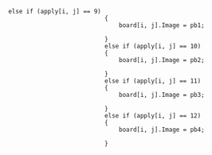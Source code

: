       else if (apply[i, j] == 9)
                                 {
                                     board[i, j].Image = pb1;
                                     
                                 }
                                 else if (apply[i, j] == 10)
                                 {
                                     board[i, j].Image = pb2;
                                     
                                 }
                                 else if (apply[i, j] == 11)
                                 {
                                     board[i, j].Image = pb3;
                                      
                                 }
                                 else if (apply[i, j] == 12)
                                 {
                                     board[i, j].Image = pb4;
                                    
                                 }
